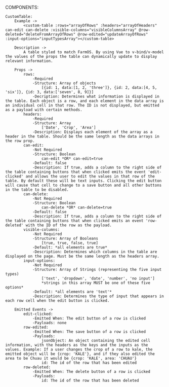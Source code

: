 COMPONENTS:

    CustomTable:
        Example ->
            <custom-table :rows="arrayOfRows" :headers="arrayOfHeaders" can-edit can-delete :visible-columns="visibleColumnsArray" @row-deleted="deleteFromArrayOfRows" @row-edited="updateArrayOfRows" :input-options="inputTypesArray"></custom-table>

        Description ->
            A table styled to match FarmOS. By using Vue to v-bind/v-model the values of the props the table can dynamically update to display relevant information.

        Props ->
            rows:
                -Required
                -Structure: Array of objects 
                    [{id: 1, data:[1, 2, 'three']}, {id: 2, data:[4, 5, 'six']}, {id: 3, data:['seven', 8, 9]}]
                -Decription: Determines what information is displayed in the table. Each object is a row, and each element in the data array is an individual cell in that row. The ID is not displayed, but emitted as a payload with certain methods.
            headers:
                -Required
                -Structure: Array
                    ['Date', 'Crop', 'Area']
                -Description: Displays each element of the array as a header in the table. Should be the same length as the data arrays in the row prop.
            can-edit:
                -Not Required
                -Structure: Boolean
                    can-edit *OR* can-edit=true
                -Default: false
                -Description: If true, adds a column to the right side of the table containing buttons that when clicked emits the event 'edit-clicked' and allows the user to edit the values in that row of the table. By default these will be text inputs. Clicking the edit button will cause that cell to change to a save button and all other buttons in the table to be disabled.
            can-delete:
                -Not Required
                -Structure: Boolean
                    can-delete *OR* can-delete=true
                -Default: false
                -Description: If true, adds a column to the right side of the table containing buttons that when clicked emits an event 'row-deleted' with the ID of the row as the payload.
            visible-columns:
                -Not Required
                -Structure: Array of Booleans
                    [true, true, false, true]
                -Default: *all elements are true*
                -Description: Determines which columns in the table are displayed on the page. Must be the same length as the headers array.
            input-options:
                -Not Required
                -Structure: Array of Strings (representing the five input types)
                    ['text', 'dropdown', 'date', 'number', 'no input']
                    *strings in this array MUST be one of these five options*
                -Default: *all elements are 'text'*
                -Description: Determines the type of input that appears in each row cell when the edit button is clicked.

        Emitted Events ->
            edit-clicked:
                -Emitted When: The edit button of a row is clicked
                -Payloads: none
            row-edited:
                -Emitted When: The save button of a row is clicked
                -Payloads:
                    jsonObject: An object containing the edited cell information, with the headers as the keys and the inputs as the values. Example: If a user changes the crop of a row to kale, the emitted object will be {crop: 'KALE'}, and if they also edited the area to be Chuau it would be {crop: 'KALE', area: 'CHUAU'}
                    id: The id of the row that has been edited
            row-deleted:
                -Emitted When: The delete button of a row is clicked
                -Payloads:
                    id: The id of the row that has been deleted

